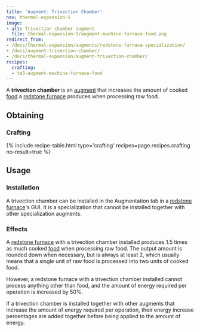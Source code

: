 ```yaml
---
title: 'Augment: Trivection Chamber'
nav: thermal-expansion-5
image:
- alt: Trivection chamber augment
  file: thermal-expansion-5/augment-machine-furnace-food.png
redirect_from:
- /docs/thermal-expansion/augments/redstone-furnace-specialization/
- /docs/augment-trivection-chamber/
- /docs/thermal-expansion/augment-trivection-chamber/
recipes:
  crafting:
  - te5-augment-machine-furnace-food
---
```


A **trivection chamber** is an [augment](/docs/thermal-expansion-5/augments/) that increases the
amount of cooked [food](https://minecraft.gamepedia.com/Food) a [redstone
furnace](/docs/thermal-expansion-5/redstone-furnace/) produces when processing raw food.


Obtaining
---------

### Crafting
{% include recipe-table.html type='crafting' recipes=page.recipes.crafting no-result=true %}


Usage
-----

### Installation
A trivection chamber can be installed in the Augmentation tab in a [redstone
furnace](/docs/thermal-expansion-5/redstone-furnace/)'s GUI. It is a specialization that cannot be
installed together with other specialization augments.

### Effects
A [redstone furnace](/docs/thermal-expansion-5/redstone-furnace/) with a trivection chamber
installed produces 1.5 times as much cooked
[food](https://minecraft.gamepedia.com/Food) when processing raw food. The
output amount is rounded down when necessary, but is always at least 2, which
usually means that a single unit of raw food is processed into two units of
cooked food.

However, a redstone furnace with a trivection chamber installed cannot process
anything other than food, and the amount of energy required per operation is
increased by 50%.

If a trivection chamber is installed together with other augments that increase
the amount of energy required per operation, their energy increase percentages
are added together before being applied to the amount of energy.
